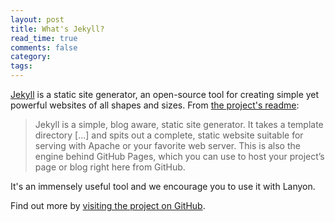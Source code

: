 ```yaml
---
layout: post
title: What's Jekyll?
read_time: true  
comments: false
category:
tags:
---
```


[Jekyll](http://jekyllrb.com) is a static site generator, an open-source tool for creating simple yet powerful websites of all shapes and sizes. From [the project's readme](https://github.com/mojombo/jekyll/blob/master/README.markdown):

  > Jekyll is a simple, blog aware, static site generator. It takes a template directory [...] and spits out a complete, static website suitable for serving with Apache or your favorite web server. This is also the engine behind GitHub Pages, which you can use to host your project’s page or blog right here from GitHub.

It's an immensely useful tool and we encourage you to use it with Lanyon.

Find out more by [visiting the project on GitHub](https://github.com/mojombo/jekyll).
